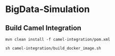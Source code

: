# BigData-Simulation

## Build Camel Integration
```
mvn clean install -f camel-integration/pom.xml
```
```
sh camel-integration/build_docker_image.sh
```